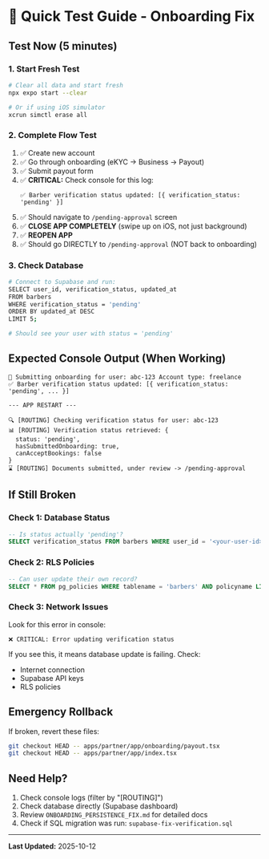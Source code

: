 # 🚀 Quick Test Guide - Onboarding Fix

## Test Now (5 minutes)

### 1. Start Fresh Test
```bash
# Clear all data and start fresh
npx expo start --clear

# Or if using iOS simulator
xcrun simctl erase all
```

### 2. Complete Flow Test
1. ✅ Create new account
2. ✅ Go through onboarding (eKYC → Business → Payout)
3. ✅ Submit payout form
4. ✅ **CRITICAL:** Check console for this log:
   ```
   ✅ Barber verification status updated: [{ verification_status: 'pending' }]
   ```
5. ✅ Should navigate to `/pending-approval` screen
6. ✅ **CLOSE APP COMPLETELY** (swipe up on iOS, not just background)
7. ✅ **REOPEN APP**
8. ✅ Should go DIRECTLY to `/pending-approval` (NOT back to onboarding)

### 3. Check Database
```bash
# Connect to Supabase and run:
SELECT user_id, verification_status, updated_at 
FROM barbers 
WHERE verification_status = 'pending' 
ORDER BY updated_at DESC 
LIMIT 5;

# Should see your user with status = 'pending'
```

## Expected Console Output (When Working)

```
🔐 Submitting onboarding for user: abc-123 Account type: freelance
✅ Barber verification status updated: [{ verification_status: 'pending', ... }]

--- APP RESTART ---

🔍 [ROUTING] Checking verification status for user: abc-123
📊 [ROUTING] Verification status retrieved: {
  status: 'pending',
  hasSubmittedOnboarding: true,
  canAcceptBookings: false
}
⌛ [ROUTING] Documents submitted, under review -> /pending-approval
```

## If Still Broken

### Check 1: Database Status
```sql
-- Is status actually 'pending'?
SELECT verification_status FROM barbers WHERE user_id = '<your-user-id>';
```

### Check 2: RLS Policies
```sql
-- Can user update their own record?
SELECT * FROM pg_policies WHERE tablename = 'barbers' AND policyname LIKE '%update%';
```

### Check 3: Network Issues
Look for this error in console:
```
❌ CRITICAL: Error updating verification status
```

If you see this, it means database update is failing. Check:
- Internet connection
- Supabase API keys
- RLS policies

## Emergency Rollback

If broken, revert these files:
```bash
git checkout HEAD -- apps/partner/app/onboarding/payout.tsx
git checkout HEAD -- apps/partner/app/index.tsx
```

## Need Help?

1. Check console logs (filter by "[ROUTING]")
2. Check database directly (Supabase dashboard)
3. Review `ONBOARDING_PERSISTENCE_FIX.md` for detailed docs
4. Check if SQL migration was run: `supabase-fix-verification.sql`

---

**Last Updated:** 2025-10-12
